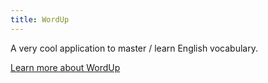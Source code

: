 ```yaml
---
title: WordUp
---
```


A very cool application to master / learn English vocabulary.

[Learn more about WordUp](https://www.wordupapp.co/)